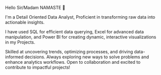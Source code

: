 Hello Sir/Madam NAMASTE 🙏

I'm a Detail Oriented Data Analyst, Proficient in transforming raw data into actionable insights.

I have used SQL for efficient data querying, Excel for advanced data manipulation, and Power BI for creating dynamic, interactive visualizations in my Projects.

Skilled at uncovering trends, optimizing processes, and driving data-informed decisions. Always exploring new ways to solve problems and enhance analytics workflows. Open to collaboration and excited to contribute to impactful projects!

